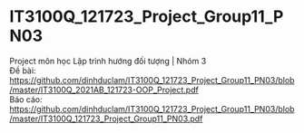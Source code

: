 # IT3100Q_121723_Project_Group11_PN03
Project môn học Lập trình hướng đối tượng | Nhóm 3
<br>
Đề bài: https://github.com/dinhduclam/IT3100Q_121723_Project_Group11_PN03/blob/master/IT3100Q_2021AB_121723-OOP_Project.pdf
<br>
Báo cáo: https://github.com/dinhduclam/IT3100Q_121723_Project_Group11_PN03/blob/master/IT3100Q_121723_Project_Group11_PN03.pdf
